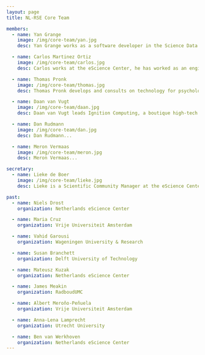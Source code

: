 ```yaml
---
layout: page
title: NL-RSE Core Team

members:
  - name: Yan Grange
    image: /img/core-team/yan.jpg
    desc: Yan Grange works as a software developer in the Science Data Centre project line at ASTRON, the Netherlands institute for Radio Astronomy. The goal of this line is to make the data collections of ASTRON accessible to a wider community. Yan's focus in the team lies on data management and access.

  - name: Carlos Martinez Ortiz
    image: /img/core-team/carlos.jpg
    desc: Carlos works at the eScience Center, he has worked as an engineer in diverse projects in digital humanities and life sciences, developing expertise in natural language processing, linked open data and software sustainability. He is also a certified Software Carpentry instructor and is frequently involved in organising trainings. Carlos obtained his PhD in Computer Science at the University of Exeter.

  - name: Thomas Pronk
    image: /img/core-team/thomas.jpg
    desc: Thomas Pronk develops and consults on technology for psychological research. He is interested in mental chronometry, which is making inferences about the mind based on how fast it responds. This interest involves research software engineering and behavioral data science, with special considerations for the circumstances under which data is collected. His main employer is the University of Amsterdam, Faculty of Social and Behavioural Sciences. On the side, he does community gardening and a Ph.D. in mental chronometry via the internet. Find out more at https://thomaspronk.com

  - name: Daan van Vugt
    image: /img/core-team/daan.jpg
    desc: Daan van Vugt leads Ignition Computing, a boutique high-tech and HPC software consultancy firm, founded to develop scientific software for ITER. He obtained a PhD in nuclear fusion, developing a combined finite element Magnetohydrodynamics and Particle-in-Cell code. His interests include visualisation tools, data analysis pipelines, batch processing systems, application deployment and continous integration & delivery and full-stack web development.

  - name: Dan Rudmann
    image: /img/core-team/dan.jpg
    desc: Dan Rudmann...

  - name: Meron Vermaas
    image: /img/core-team/meron.jpg
    desc: Meron Vermaas...

secretary:
  - name: Lieke de Boer
    image: /img/core-team/lieke.jpg
    desc: Lieke is a Scientific Community Manager at the eScience Center, who holds a PhD in cognitive neuroscience. At the eScience Center, she organizes workshops and trainings. Her interest in open science and software sustainability brough her to NL-RSE, where she coordinates NL-RSE meetups and writes blog posts.

past:
  - name: Niels Drost
    organization: Netherlands eScience Center

  - name: Maria Cruz
    organization: Vrije Universiteit Amsterdam  

  - name: Vahid Garousi
    organization: Wageningen University & Research

  - name: Susan Branchett
    organization: Delft University of Technology

  - name: Mateusz Kuzak
    organization: Netherlands eScience Center

  - name: James Meakin
    organization: RadboudUMC

  - name: Albert Meroño-Peñuela
    organization: Vrije Universiteit Amsterdam

  - name: Anna-Lena Lamprecht
    organization: Utrecht University

  - name: Ben van Werkhoven
    organization: Netherlands eScience Center
---
```

